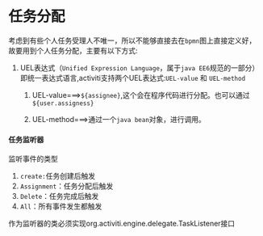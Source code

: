 # 任务分配

考虑到有些个人任务受理人不唯一，所以不能够直接去在``bpmn``图上直接定义好，故要用到个人任务分配，主要有以下方式:

1. UEL表达式（``Unified Expression Language``，属于``java EE6``规范的一部分）即统一表达式语言,activiti支持两个UEL表达式:``UEL-value`` 和 ``UEL-method``

   1. UEL-value===>``${assignee}``,这个会在程序代码进行分配。也可以通过````${user.assigness}````

   2. UEL-method===>通过一个``java bean``对象，进行调用。

     
   
#### 任务监听器
监听事件的类型

1. ``create:``任务创建后触发
2. ``Assignment``：任务分配后触发
3. ``Delete``：任务完成后触发
4. ``All``：所有事件发生都触发

作为监听器的类必须实现org.activiti.engine.delegate.TaskListener接口